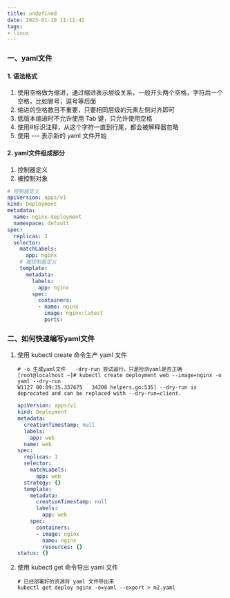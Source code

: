 ```yaml
---
title: undefined
date: 2023-01-19 11:11:41
tags:
- linux
---
```


### 一、yaml文件

#### 1. 语法格式

1. 使用空格做为缩进，通过缩进表示层级关系，一般开头两个空格，字符后一个空格，比如冒号，逗号等后面
2.  缩进的空格数目不重要，只要相同层级的元素左侧对齐即可
3. 低版本缩进时不允许使用 Tab 键，只允许使用空格
4. 使用#标识注释，从这个字符一直到行尾，都会被解释器忽略
5. 使用 --- 表示新的 yaml 文件开始

#### 2. yaml文件组成部分

1. 控制器定义
2. 被控制对象

```yaml
# 控制器定义
apiVersion: apps/v1
kind: Deployment
metadata: 
  name: nginx-deployment
  namespace: default
spec: 
  replicas: 3
  selector:
    matchLabels: 
      app: nginx
    # 被控制器定义
    template:
      metadata: 
        labels: 
          app: nginx
        spec: 
          containers: 
          - name: nginx
            image: nginx:latest 
            ports: 
```

### 二、如何快速编写yaml文件

1. 使用 kubectl create 命令生产 yaml 文件

    ```shell
    # -o 生成yaml文件   -dry-run 尝试运行，只是检测yaml是否正确
    [root@localhost ~]# kubectl create deployment web --image=nginx -o yaml --dry-run
    W1127 00:09:35.337675   34208 helpers.go:535] --dry-run is deprecated and can be replaced with --dry-run=client.
    ```

    ```yaml
    apiVersion: apps/v1
    kind: Deployment
    metadata:
      creationTimestamp: null
      labels:
        app: web
      name: web
    spec:
      replicas: 1
      selector:
        matchLabels:
          app: web
      strategy: {}
      template:
        metadata:
          creationTimestamp: null
          labels:
            app: web
        spec:
          containers:
          - image: nginx
            name: nginx
            resources: {}
    status: {}
    ```

2. 使用 kubectl get 命令导出 yaml 文件 

    ```shell
    # 已经部署好的资源将 yaml 文件导出来
    kubectl get deploy nginx -o=yaml --export > m2.yaml
    ```

